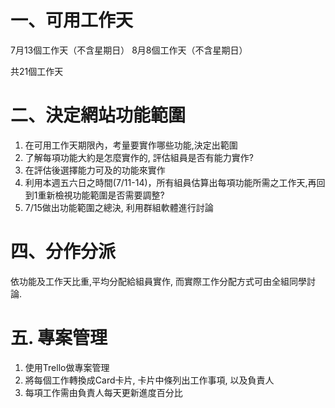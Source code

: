 一、可用工作天
============
7月13個工作天（不含星期日）
8月8個工作天（不含星期日）

共21個工作天

二、決定網站功能範圍
=================
1. 在可用工作天期限內，考量要實作哪些功能,決定出範圍
2. 了解每項功能大約是怎麼實作的, 評估組員是否有能力實作?
3. 在評估後選擇能力可及的功能來實作
4. 利用本週五六日之時間(7/11-14)，所有組員估算出每項功能所需之工作天,再回到1重新檢視功能範圍是否需要調整?
5. 7/15做出功能範圍之總決, 利用群組軟體進行討論

四、分作分派
===========
依功能及工作天比重,平均分配給組員實作, 而實際工作分配方式可由全組同學討論.

五. 專案管理
===========
1. 使用Trello做專案管理
2. 將每個工作轉換成Card卡片, 卡片中條列出工作事項, 以及負責人
3. 每項工作需由負責人每天更新進度百分比



